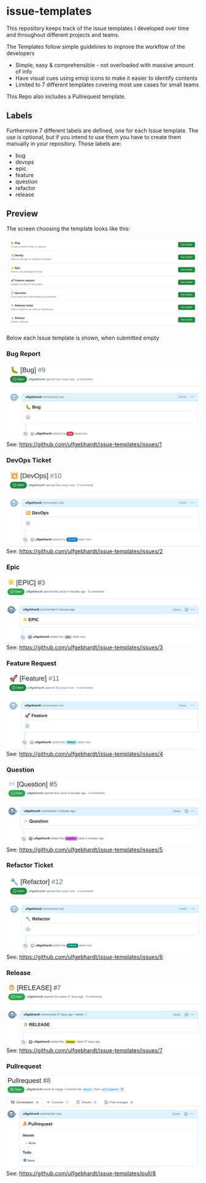 # issue-templates

This repository keeps track of the issue templates I developed over time and throughout different projects and teams.

The Templates follow simple guidelines to improve the workflow of the developers
- Simple, easy & comprehensible - not overloaded with massive amount of info
- Have visual cues using emoji icons to make it easier to identify contents
- Limited to 7 different templates covering most use cases for small teams

This Repo also includes a Pullrequest template.

## Labels

Furthermore 7 different labels are defined, one for each Issue template. The use is optional, but if you intend to use them you have to create them manually in your repository. Those labels are:
- bug
- devops
- epic
- feature
- question
- refactor
- release

## Preview

The screen choosing the template looks like this:

![choose](docu/choose.png)

Below each Issue template is shown, when submitted empty

### Bug Report

![bug_report](docu/bug.png)
See: https://github.com/ulfgebhardt/issue-templates/issues/1

### DevOps Ticket

![devops_ticket](docu/devops.png)
See: https://github.com/ulfgebhardt/issue-templates/issues/2

### Epic

![epic](docu/epic.png)
See: https://github.com/ulfgebhardt/issue-templates/issues/3

### Feature Request

![feature_request](docu/feature.png)
See: https://github.com/ulfgebhardt/issue-templates/issues/4

### Question

![question](docu/question.png)
See: https://github.com/ulfgebhardt/issue-templates/issues/5

### Refactor Ticket

![refactor_ticket](docu/refactor.png)
See: https://github.com/ulfgebhardt/issue-templates/issues/6

### Release

![release](docu/release.png)
See: https://github.com/ulfgebhardt/issue-templates/issues/7

### Pullrequest

![pullrequest](docu/pullrequest.png)
See: https://github.com/ulfgebhardt/issue-templates/pull/8